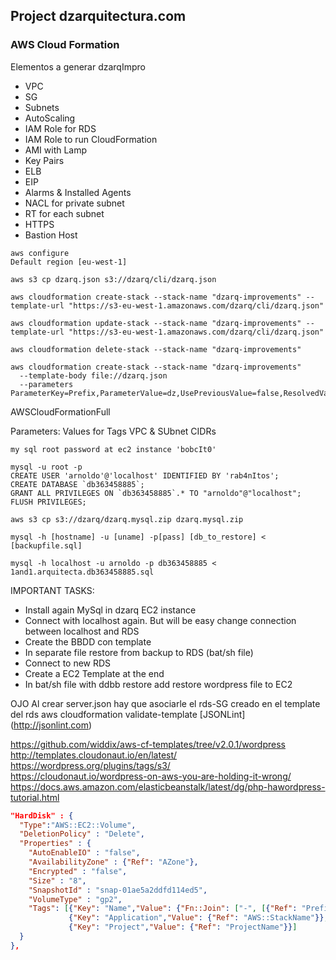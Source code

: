 ## Project dzarquitectura.com
### AWS Cloud Formation

Elementos a generar dzarqImpro

- VPC
- SG
- Subnets
- AutoScaling
- IAM Role for RDS
- IAM Role to run CloudFormation
- AMI with Lamp
- Key Pairs
- ELB
- EIP
- Alarms & Installed Agents
- NACL for private subnet
- RT for each subnet
- HTTPS
- Bastion Host

```
aws configure 
Default region [eu-west-1]

aws s3 cp dzarq.json s3://dzarq/cli/dzarq.json

aws cloudformation create-stack --stack-name "dzarq-improvements" --template-url "https://s3-eu-west-1.amazonaws.com/dzarq/cli/dzarq.json"

aws cloudformation update-stack --stack-name "dzarq-improvements" --template-url "https://s3-eu-west-1.amazonaws.com/dzarq/cli/dzarq.json"

aws cloudformation delete-stack --stack-name "dzarq-improvements"

aws cloudformation create-stack --stack-name "dzarq-improvements" 
  --template-body file://dzarq.json 
  --parameters ParameterKey=Prefix,ParameterValue=dz,UsePreviousValue=false,ResolvedValue=dz

```

AWSCloudFormationFull



Parameters:
Values for Tags
VPC & SUbnet CIDRs

```
my sql root password at ec2 instance 'bobcIt0'

mysql -u root -p
CREATE USER 'arnoldo'@'localhost' IDENTIFIED BY 'rab4nItos';
CREATE DATABASE `db363458885`;
GRANT ALL PRIVILEGES ON `db363458885`.* TO "arnoldo"@"localhost";
FLUSH PRIVILEGES;

aws s3 cp s3://dzarq/dzarq.mysql.zip dzarq.mysql.zip

mysql -h [hostname] -u [uname] -p[pass] [db_to_restore] < [backupfile.sql]

mysql -h localhost -u arnoldo -p db363458885 < 1and1.arquitecta.db363458885.sql

```

IMPORTANT TASKS:
- Install again MySql in dzarq EC2 instance
- Connect with localhost again. But will be easy change connection between localhost and RDS
- Create the BBDD con template
- In separate file restore from backup to RDS (bat/sh file)
- Connect to new RDS
- Create a EC2 Template at the end
- In bat/sh file with ddbb restore add restore wordpress file to EC2

OJO
Al crear server.json hay que asociarle el rds-SG creado en el template del rds
aws cloudformation validate-template
[JSONLint] (http://jsonlint.com)

https://github.com/widdix/aws-cf-templates/tree/v2.0.1/wordpress  
http://templates.cloudonaut.io/en/latest/  
https://wordpress.org/plugins/tags/s3/  
https://cloudonaut.io/wordpress-on-aws-you-are-holding-it-wrong/  
https://docs.aws.amazon.com/elasticbeanstalk/latest/dg/php-hawordpress-tutorial.html  

```json
"HardDisk" : {
  "Type":"AWS::EC2::Volume",
  "DeletionPolicy" : "Delete",
  "Properties" : {
	"AutoEnableIO" : "false",
	"AvailabilityZone" : {"Ref": "AZone"},
	"Encrypted" : "false",
	"Size" : "8",
	"SnapshotId" : "snap-01ae5a2ddfd114ed5",
	"VolumeType" : "gp2",
	"Tags": [{"Key": "Name","Value": {"Fn::Join": ["-", [{"Ref": "Prefix"}, "volume"]]}},
			 {"Key": "Application","Value": {"Ref": "AWS::StackName"}},
			 {"Key": "Project","Value": {"Ref": "ProjectName"}}]		
  }
},


```
